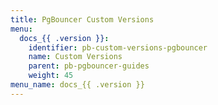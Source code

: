 ```yaml
---
title: PgBouncer Custom Versions
menu:
  docs_{{ .version }}:
    identifier: pb-custom-versions-pgbouncer
    name: Custom Versions
    parent: pb-pgbouncer-guides
    weight: 45
menu_name: docs_{{ .version }}
---
```


